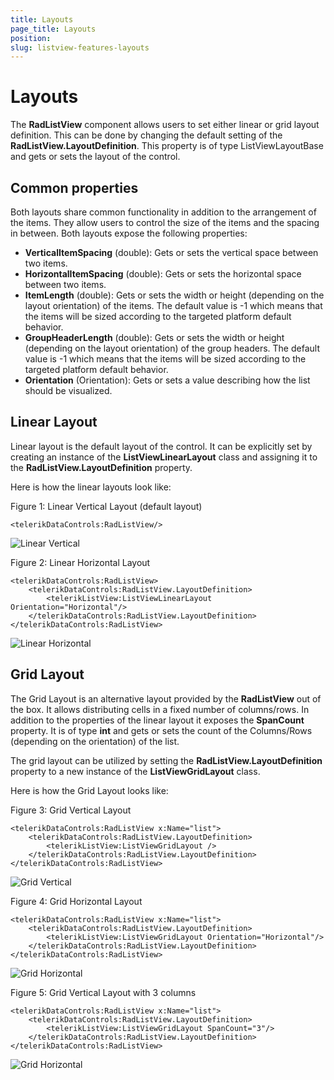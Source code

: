```yaml
---
title: Layouts
page_title: Layouts
position: 
slug: listview-features-layouts
---
```


# Layouts

The **RadListView** component allows users to set either linear or grid layout definition. This can be done by changing the default setting of the **RadListView.LayoutDefinition**. This property is of type ListViewLayoutBase and gets or sets the layout of the control. 

## Common properties

Both layouts share common functionality in addition to the arrangement of the items. They allow users to control the size of the items and the spacing in between. Both layouts expose the following properties:

- **VerticalItemSpacing** (double): Gets or sets the vertical space between two items.
- **HorizontalItemSpacing** (double): Gets or sets the horizontal space between two items.
- **ItemLength** (double): Gets or sets the width or height (depending on the layout orientation) of the items. The default value is -1 which means that the items will be sized according to the targeted platform default behavior.
- **GroupHeaderLength** (double): Gets or sets the width or height (depending on the layout orientation) of the group headers. The default value is -1 which means that the items will be sized according to the targeted platform default behavior.
- **Orientation** (Orientation): Gets or sets a value describing how the list should be visualized.

## Linear Layout

Linear layout is the default layout of the control. It can be explicitly set by creating an instance of the **ListViewLinearLayout** class and assigning it to the **RadListView.LayoutDefinition** property.

Here is how the linear layouts look like:

Figure 1: Linear Vertical Layout (default layout)

	<telerikDataControls:RadListView/>

![Linear Vertical](images/listview-features-layout.png)

Figure 2: Linear Horizontal Layout
	
	<telerikDataControls:RadListView>
		<telerikDataControls:RadListView.LayoutDefinition>
			<telerikListView:ListViewLinearLayout Orientation="Horizontal"/>
		</telerikDataControls:RadListView.LayoutDefinition>
	</telerikDataControls:RadListView>

![Linear Horizontal](images/listview-features-horizontal-layout.png)

## Grid Layout

The Grid Layout is an alternative layout provided by the **RadListView** out of the box. It allows distributing cells in a fixed number of columns/rows. In addition to the properties of the linear layout it exposes the **SpanCount** property. It is of type **int** and gets or sets the count of the Columns/Rows (depending on the orientation) of the list. 

The grid layout can be utilized by setting the **RadListView.LayoutDefinition** property to a new instance of the **ListViewGridLayout** class.

Here is how the Grid Layout looks like:

Figure 3: Grid Vertical Layout

	<telerikDataControls:RadListView x:Name="list">
		<telerikDataControls:RadListView.LayoutDefinition>
			<telerikListView:ListViewGridLayout />
		</telerikDataControls:RadListView.LayoutDefinition>
	</telerikDataControls:RadListView>

![Grid Vertical](images/listview-features-grid-layout.png)

Figure 4: Grid Horizontal Layout

	<telerikDataControls:RadListView x:Name="list">
		<telerikDataControls:RadListView.LayoutDefinition>
			<telerikListView:ListViewGridLayout Orientation="Horizontal"/>
		</telerikDataControls:RadListView.LayoutDefinition>
	</telerikDataControls:RadListView>

![Grid Horizontal](images/listview-features-horizontal-grid-layout.png)

Figure 5: Grid Vertical Layout with 3 columns

	<telerikDataControls:RadListView x:Name="list">
		<telerikDataControls:RadListView.LayoutDefinition>
			<telerikListView:ListViewGridLayout SpanCount="3"/>
		</telerikDataControls:RadListView.LayoutDefinition>
	</telerikDataControls:RadListView>

![Grid Horizontal](images/listview-features-spancount-grid-layout.png)

